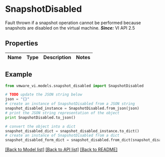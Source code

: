 # SnapshotDisabled

Fault thrown if a snapshot operation cannot be performed because snapshots are disabled on the virtual machine.  ***Since:*** VI API 2.5 

## Properties
Name | Type | Description | Notes
------------ | ------------- | ------------- | -------------

## Example

```python
from vmware_vi.models.snapshot_disabled import SnapshotDisabled

# TODO update the JSON string below
json = "{}"
# create an instance of SnapshotDisabled from a JSON string
snapshot_disabled_instance = SnapshotDisabled.from_json(json)
# print the JSON string representation of the object
print SnapshotDisabled.to_json()

# convert the object into a dict
snapshot_disabled_dict = snapshot_disabled_instance.to_dict()
# create an instance of SnapshotDisabled from a dict
snapshot_disabled_form_dict = snapshot_disabled.from_dict(snapshot_disabled_dict)
```
[[Back to Model list]](../README.md#documentation-for-models) [[Back to API list]](../README.md#documentation-for-api-endpoints) [[Back to README]](../README.md)


